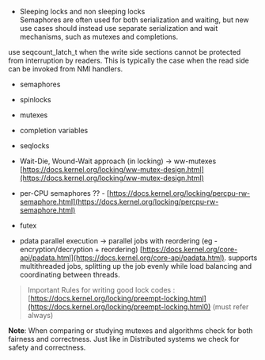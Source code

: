 - Sleeping locks and non sleeping locks  
Semaphores are often used for both serialization and waiting, but new use cases should instead use separate serialization and wait mechanisms, such as mutexes and completions.  
  
use seqcount_latch_t when the write side sections cannot be protected from interruption by readers. This is typically the case when the read side can be invoked from NMI handlers.  
  
- semaphores  
- spinlocks  
- mutexes  
- completion variables  
- seqlocks  
  
- Wait-Die, Wound-Wait approach (in locking) → ww-mutexes [https://docs.kernel.org/locking/ww-mutex-design.html](https://docs.kernel.org/locking/ww-mutex-design.html)  
- per-CPU semaphores ?? - [https://docs.kernel.org/locking/percpu-rw-semaphore.html](https://docs.kernel.org/locking/percpu-rw-semaphore.html)  
  
- futex  
- pdata parallel execution → parallel jobs with reordering (eg - encryption/decryption + reordering) [https://docs.kernel.org/core-api/padata.html](https://docs.kernel.org/core-api/padata.html). supports multithreaded jobs, splitting up the job evenly while load balancing and coordinating between threads.  
  
> Important Rules for writing good lock codes : [https://docs.kernel.org/locking/preempt-locking.html](https://docs.kernel.org/locking/preempt-locking.html0) (must refer always)  
  
**Note**: When comparing or studying mutexes and algorithms check for both fairness and correctness. Just like in Distributed systems we check for safety and correctness.